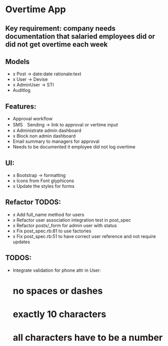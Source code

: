 # Overtime App

## Key requirement: company needs documentation that salaried employees did or did not get overtime each week

## Models
- x Post -> date:date rationale:text
- x User -> Devise
- x AdminUser -> STI
- Auditlog

## Features:
- Approval workflow
- SMS　Sending -> link to approval or vertime input
- x Administrate admin dashboard
- x Block non admin dashboard
- Email summary to managers for approval
- Needs to be documented it employee did not log overtime

## UI:
- x Bootstrap -> formatting
- x Icons from Font glyphicons
- x Update the styles for forms

## Refactor TODOS:
- x Add full_name method for users
- x Refactor user association integration test in post_spec
- x Refactor posts/_form for admin user with status
- x Fix post_spec.rb:81 to use factories
- x Fix post_spec.rb:51 to have correct user reference and not require updates

## TODOS:
- Integrate validation for phone attr in User:
  # no spaces or dashes
  # exactly 10 characters
  # all characters have to be a number